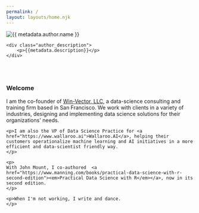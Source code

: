 ```yaml
---
permalink: /
layout: layouts/home.njk
---
```



<div class="padded_author_container">
    <img src="{{ metadata.author.avatar }}" alt="{{ metadata.author.name }}">

    <div class="author_description">
        <p>{{metadata.description}}</p>
    </div>
</div>

<br>
<br>

<div class="message-box">
    <h3>Welcome</h3>
    <p>
    I am the co-founder of <a href="https://win-vector.com/">Win-Vector, LLC</a>, a data-science consulting and training firm based in San Francisco. We work with clients in a variety of industries, designing and implementing data science solutions for their organizations' needs.</p> 
    
    <p>I am also the VP of Data Science Practice for <a href="https://www.wallaroo.ai">Wallaroo.AI</a>, helping their customers operationalize machine learning and AI initiatives in a more efficient and data-scientist friendly way.
    </p>

    <p>
    With John Mount, I co-authored  <a href="https://www.manning.com/books/practical-data-science-with-r-second-edition"><em>Practical Data Science with R</em></a>, now in its second edition.
    </p>

    <p>When I'm not working, I write and dance.
    </p>

</div>


